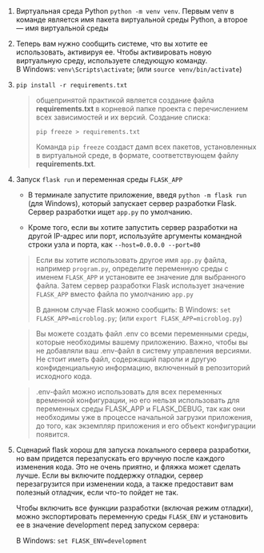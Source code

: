 ## 
1. Виртуальная среда Python `python -m venv venv`. Первым venv в команде является имя пакета виртуальной среды Python, а второе — имя виртуальной среды
2. Теперь вам нужно сообщить системе, что вы хотите ее использовать, активируя ее. Чтобы активировать новую виртуальную среду, используете следующую команду.   
В Windows: `venv\Scripts\activate`; (или `source venv/bin/activate`)
3. `pip install -r requirements.txt`

    > общепринятой практикой является создание файла **requirements.txt** в корневой папке проекта с перечислением всех зависимостей и их версий. Создание списка:
    >
    > `pip freeze > requirements.txt`
    >
    > Команда `pip freeze` создаст дамп всех пакетов, установленных в виртуальной среде, в формате, соответствующем файлу **requirements.txt**. 

4. Запуск `flask run` и переменная среды `FLASK_APP`

    * В терминале запустите приложение, введя `python -m flask run` (для Windows), который запускает сервер разработки Flask. Сервер разработки ищет `app.py` по умолчанию. 
    
    * Кроме того, если вы хотите запустить сервер разработки на другой IP-адрес или порт, используйте аргументы командной строки узла и порта, как `--host=0.0.0.0 --port=80`
    
    > Если вы хотите использовать другое имя `app.py` файла, например `program.py`, определите переменную среды с именем `FLASK_APP` и установите ее значение для выбранного файла. Затем сервер разработки Flask использует значение `FLASK_APP` вместо файла по умолчанию `app.py`
    >
    > В данном случае Flask можно сообщить:
    > В Windows: `set FLASK_APP=microblog.py`; (или `export FLASK_APP=microblog.py`)

    > Вы можете создать файл .env со всеми переменными среды, которые необходимы вашему приложению. Важно, чтобы вы не добавляли ваш .env-файл в систему управления версиями. Не стоит иметь файл, содержащий пароли и другую конфиденциальную информацию, включенный в репозиторий исходного кода.

    > .env-файл можно использовать для всех переменных временной конфигурации, но его нельзя использовать для переменных среды FLASK_APP и FLASK_DEBUG, так как они необходимы уже в процессе начальной загрузки приложения, до того, как экземпляр приложения и его объект конфигурации появится.

5. Сценарий flask хорош для запуска локального сервера разработки, но вам придется перезапускать его вручную после каждого изменения кода. Это не очень приятно, и фляжка может сделать лучше. Если вы включите поддержку отладки, сервер перезагрузится при изменении кода, а также предоставит вам полезный отладчик, если что-то пойдет не так. 

    Чтобы включить все функции разработки (включая режим отладки), можно экспортировать переменную среды `FLASK_ENV` и установить ее в значение development перед запуском сервера:

    В Windows: `set FLASK_ENV=development`
